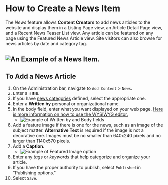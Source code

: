 # How to Create a News Item
The *News* feature allows **Content Creators** to add news articles to the website and display them in a Listing Page view, an Article Detail Page view, and a Recent News Teaser List view. Any article can be featured on any page using the Featured News Article view. Site visitors can also browse for news articles by date and category tag.

![An Example of a News Item.](../images/neex.png)
---

## To Add a News Article
1. On the Administration bar, navigate to `Add Content` > `News`.
3. Enter a **Title**.
4. If you have [news categories](../taxonomies.md) defined, select the appropriate one.
5. Enter a **Written by** personal or organizational name.
6. In the body field, enter what you want displayed on your web page. [Here is more information on how to use the WYSIWYG editor.](/wysiwyg-editor.md)
    * ![Example of Written by and Body fields](../images/newstitlebody.png)
7. Add a feature image if there is one for the news, such as an image of the subject matter. **Alternative Text** is required if the image is not a decorative one. Images must be no smaller than 640x240 pixels and no larger than 1140x570 pixels.
8. Add a **Caption**.
    * ![Example of Featured Image option](../images/newsfeatureimg.png)
9. Enter any *tags* or *keywords* that help categorize and organize your article.
10. If you have the proper authority to publish, select `Published` in "Publishing options."
11. Select `Save`.
